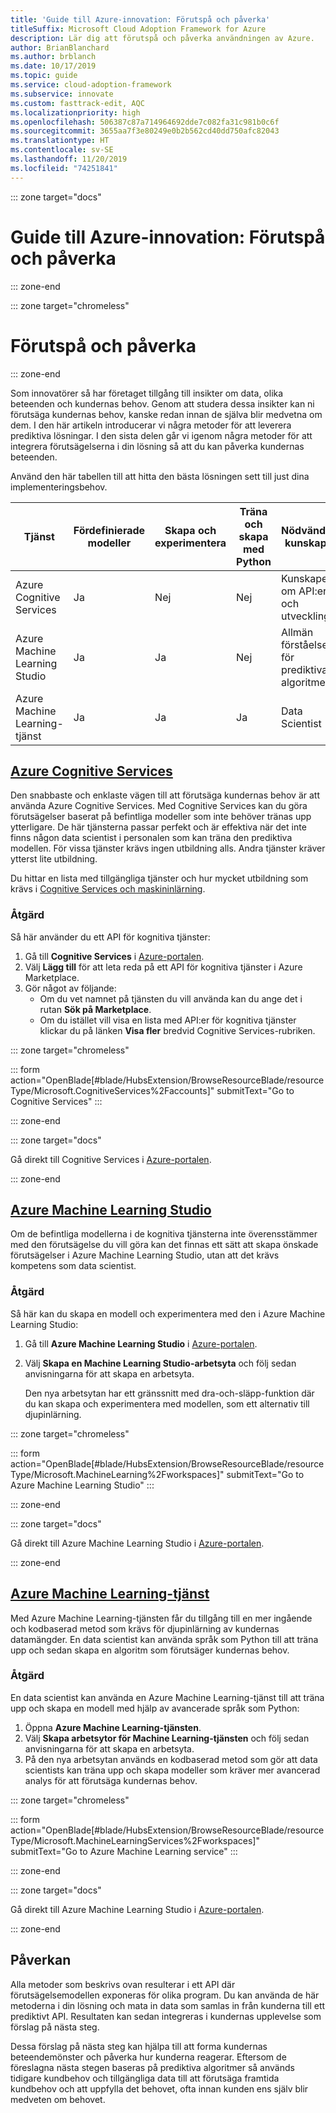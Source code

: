```yaml
---
title: 'Guide till Azure-innovation: Förutspå och påverka'
titleSuffix: Microsoft Cloud Adoption Framework for Azure
description: Lär dig att förutspå och påverka användningen av Azure.
author: BrianBlanchard
ms.author: brblanch
ms.date: 10/17/2019
ms.topic: guide
ms.service: cloud-adoption-framework
ms.subservice: innovate
ms.custom: fasttrack-edit, AQC
ms.localizationpriority: high
ms.openlocfilehash: 506387c87a714964692dde7c082fa31c981b0c6f
ms.sourcegitcommit: 3655aa7f3e80249e0b2b562cd40dd750afc82043
ms.translationtype: HT
ms.contentlocale: sv-SE
ms.lasthandoff: 11/20/2019
ms.locfileid: "74251841"
---
```

::: zone target="docs"

# <a name="azure-innovation-guide-predict-and-influence"></a>Guide till Azure-innovation: Förutspå och påverka

::: zone-end

::: zone target="chromeless"

# <a name="predict-and-influence"></a>Förutspå och påverka

::: zone-end

Som innovatörer så har företaget tillgång till insikter om data, olika beteenden och kundernas behov. Genom att studera dessa insikter kan ni förutsäga kundernas behov, kanske redan innan de själva blir medvetna om dem. I den här artikeln introducerar vi några metoder för att leverera prediktiva lösningar. I den sista delen går vi igenom några metoder för att integrera förutsägelserna i din lösning så att du kan påverka kundernas beteenden.

Använd den här tabellen till att hitta den bästa lösningen sett till just dina implementeringsbehov.

|Tjänst  |Fördefinierade modeller  |Skapa och experimentera  |Träna och skapa med Python|Nödvändiga kunskaper|
|---------|---------|---------|---------|---------|
|Azure Cognitive Services|Ja|Nej|Nej|Kunskaper om API:er och utveckling|
|Azure Machine Learning Studio|Ja|Ja|Nej|Allmän förståelse för prediktiva algoritmer|
|Azure Machine Learning-tjänst|Ja|Ja|Ja|Data Scientist|

## <a name="azure-cognitive-servicestabcognitiveservices"></a>[Azure Cognitive Services](#tab/CognitiveServices)

Den snabbaste och enklaste vägen till att förutsäga kundernas behov är att använda Azure Cognitive Services. Med Cognitive Services kan du göra förutsägelser baserat på befintliga modeller som inte behöver tränas upp ytterligare. De här tjänsterna passar perfekt och är effektiva när det inte finns någon data scientist i personalen som kan träna den prediktiva modellen. För vissa tjänster krävs ingen utbildning alls. Andra tjänster kräver ytterst lite utbildning.

Du hittar en lista med tillgängliga tjänster och hur mycket utbildning som krävs i [Cognitive Services och maskininlärning](https://docs.microsoft.com/azure/cognitive-services/cognitive-services-and-machine-learning#service-requirements-for-the-data-model).

### <a name="action"></a>Åtgärd

Så här använder du ett API för kognitiva tjänster:

1. Gå till **Cognitive Services** i [Azure-portalen](https://portal.azure.com/#blade/HubsExtension/BrowseResourceBlade/resourceType/Microsoft.CognitiveServices%2Faccounts).
2. Välj **Lägg till** för att leta reda på ett API för kognitiva tjänster i Azure Marketplace.
3. Gör något av följande:
   - Om du vet namnet på tjänsten du vill använda kan du ange det i rutan **Sök på Marketplace**.
   - Om du istället vill visa en lista med API:er för kognitiva tjänster klickar du på länken **Visa fler** bredvid Cognitive Services-rubriken.

::: zone target="chromeless"

<!-- markdownlint-disable DOCSMD001 -->

::: form action="OpenBlade[#blade/HubsExtension/BrowseResourceBlade/resourceType/Microsoft.CognitiveServices%2Faccounts]" submitText="Go to Cognitive Services" :::

<!-- markdownlint-enable DOCSMD001 -->

::: zone-end

::: zone target="docs"

Gå direkt till Cognitive Services i [Azure-portalen](https://portal.azure.com/#blade/HubsExtension/BrowseResourceBlade/resourceType/Microsoft.CognitiveServices%2Faccounts).

::: zone-end

## <a name="azure-machine-learning-studiotabmachinelearningstudio"></a>[Azure Machine Learning Studio](#tab/MachineLearningStudio)

Om de befintliga modellerna i de kognitiva tjänsterna inte överensstämmer med den förutsägelse du vill göra kan det finnas ett sätt att skapa önskade förutsägelser i Azure Machine Learning Studio, utan att det krävs kompetens som data scientist.

<!-- markdownlint-disable MD024 -->

### <a name="action"></a>Åtgärd

Så här kan du skapa en modell och experimentera med den i Azure Machine Learning Studio:

1. Gå till **Azure Machine Learning Studio** i [Azure-portalen](https://portal.azure.com/#blade/HubsExtension/BrowseResourceBlade/resourceType/Microsoft.MachineLearning%2Fworkspaces).
2. Välj **Skapa en Machine Learning Studio-arbetsyta** och följ sedan anvisningarna för att skapa en arbetsyta.

   Den nya arbetsytan har ett gränssnitt med dra-och-släpp-funktion där du kan skapa och experimentera med modellen, som ett alternativ till djupinlärning.

::: zone target="chromeless"

<!-- markdownlint-disable DOCSMD001 -->

::: form action="OpenBlade[#blade/HubsExtension/BrowseResourceBlade/resourceType/Microsoft.MachineLearning%2Fworkspaces]" submitText="Go to Azure Machine Learning Studio" :::

<!-- markdownlint-enable DOCSMD001 -->

::: zone-end

::: zone target="docs"

Gå direkt till Azure Machine Learning Studio i [Azure-portalen](https://portal.azure.com/#blade/HubsExtension/BrowseResourceBlade/resourceType/Microsoft.MachineLearning%2Fworkspaces).

::: zone-end

## <a name="azure-machine-learning-servicetabmachinelearningservice"></a>[Azure Machine Learning-tjänst](#tab/MachineLearningService)

Med Azure Machine Learning-tjänsten får du tillgång till en mer ingående och kodbaserad metod som krävs för djupinlärning av kundernas datamängder. En data scientist kan använda språk som Python till att träna upp och sedan skapa en algoritm som förutsäger kundernas behov.

### <a name="action"></a>Åtgärd

En data scientist kan använda en Azure Machine Learning-tjänst till att träna upp och skapa en modell med hjälp av avancerade språk som Python:

1. Öppna **Azure Machine Learning-tjänsten**.
2. Välj **Skapa arbetsytor för Machine Learning-tjänsten** och följ sedan anvisningarna för att skapa en arbetsyta.
3. På den nya arbetsytan används en kodbaserad metod som gör att data scientists kan träna upp och skapa modeller som kräver mer avancerad analys för att förutsäga kundernas behov.

::: zone target="chromeless"

<!-- markdownlint-disable DOCSMD001 -->

::: form action="OpenBlade[#blade/HubsExtension/BrowseResourceBlade/resourceType/Microsoft.MachineLearningServices%2Fworkspaces]" submitText="Go to Azure Machine Learning service" :::

<!-- markdownlint-enable DOCSMD001 -->

::: zone-end

::: zone target="docs"

Gå direkt till Azure Machine Learning Studio i [Azure-portalen](https://portal.azure.com/#blade/HubsExtension/BrowseResourceBlade/resourceType/Microsoft.MachineLearningServices%2Fworkspaces).

::: zone-end

## <a name="influence"></a>Påverkan

Alla metoder som beskrivs ovan resulterar i ett API där förutsägelsemodellen exponeras för olika program. Du kan använda de här metoderna i din lösning och mata in data som samlas in från kunderna till ett prediktivt API. Resultaten kan sedan integreras i kundernas upplevelse som förslag på nästa steg.

Dessa förslag på nästa steg kan hjälpa till att forma kundernas beteendemönster och påverka hur kunderna reagerar. Eftersom de föreslagna nästa stegen baseras på prediktiva algoritmer så används tidigare kundbehov och tillgängliga data till att förutsäga framtida kundbehov och att uppfylla det behovet, ofta innan kunden ens själv blir medveten om behovet.
